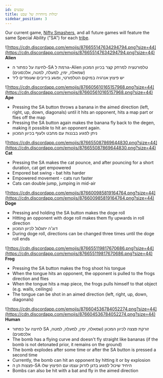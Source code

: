 ```yaml
---
id: שבטים
title: יכולות מיוחדות של שבט
sidebar_position: 3
---
```


Our current game, [Nifty Smashers](https://docs.niftyleague.com/overview/games/nifty-smashers), and all future games will feature the same Special Ability ("SA") for each [tribe](http://localhost:3000/overview/degens/tribes).

![https://cdn.discordapp.com/emojis/876655147634294794.png?size=44](https://cdn.discordapp.com/emojis/876655147634294794.png?size=44) **Alien**

- לחיצה על כפתור ה-SA גורמת ל-Alien טלפורטציה למרחק קצר בכיוון המכוון (שמאלה, ימין, למעלה, למטה, אלכסונים)
- יש פיצוץ אנרגיה במיקום הטלפורטי, ופוגע ביריבים שעומדים ליד

![https://cdn.discordapp.com/emojis/876605610165157968.png?size=44](https://cdn.discordapp.com/emojis/876605610165157968.png?size=44) **Ape**

- Pressing the SA button throws a banana in the aimed direction (left, right, up, down, diagonals) until it hits an opponent, hits a map part or flies off the map
- Pressing the SA button again makes the banana fly back to the degen, making it possible to hit an opponent again.
- ניתן לפגוע בבננות עם מחבט ולעוף בכיוון המכוון

![https://cdn.discordapp.com/emojis/876655087869644830.png?size=44](https://cdn.discordapp.com/emojis/876655087869644830.png?size=44) **Cat**

- Pressing the SA makes the cat pounce, and after pouncing for a short duration, cat get empowered
- Empored bat swing - bat hits harder
- Empowered movement - cats run faster
- Cats can double jump, jumping in mid-air

![https://cdn.discordapp.com/emojis/876600985819164764.png?size=44](https://cdn.discordapp.com/emojis/876600985819164764.png?size=44) **Doge**

- Pressing and holding the SA button makes the doge roll
- Hitting an opponent with doge roll makes them fly upwards in roll direction
- דוג'ה יתגלגל לכיוון המכוון
- During doge roll, directions can be changed three times until the doge roll ends

![https://cdn.discordapp.com/emojis/876655119817670686.png?size=44](https://cdn.discordapp.com/emojis/876655119817670686.png?size=44) **Frog**

- Pressing the SA button makes the frog shoot his tongue
- When the tongue hits an opponent, the opponent is pulled to the frogs direction and flies
- When the tongue hits a map piece, the frogs pulls himself to that object (e.g. walls, ceilings)
- The tongue can be shot in an aimed direction (left, right, up, down, diagonals)

![https://cdn.discordapp.com/emojis/876604536784052274.png?size=44](https://cdn.discordapp.com/emojis/876604536784052274.png?size=44) **Human**

- לחיצה על כפתור SA זורקת פצצה לכיוון המכוון (שמאלה, ימין, למעלה, למטה, אלכסונים)
- The bomb has a flying curve and doesn't fly straight like bananas (if the bomb is not detonated prior, it remains on the ground)
- The bomb explodes after some time or after the SA button is pressed a second time
- Currently, the bomb can hit an opponent by hitting it or by explosion
- פצצות הן ה-SA היחיד שיכול לפגוע בדגן לזרוק עצמו עם הפיצוץ שלו
- Bombs can also be hit with a bat and fly in the aimed direction
